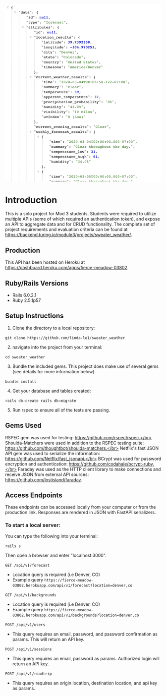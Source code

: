 
![](app/images/sweater_weather_json.png)
# Introduction
This is a solo project for Mod 3 students. Students were required to utilize multiple APIs (some of which required an authentication token), and expose an API to aggregate data and for CRUD functionality. The complete set of project requirements and evaluation criteria can be found at https://backend.turing.io/module3/projects/sweater_weather/.

## Production
This API has been hosted on Heroku at https://dashboard.heroku.com/apps/fierce-meadow-03802.

## Ruby/Rails Versions
- Rails 6.0.2.1
- Ruby 2.5.1p57

## Setup Instructions

1. Clone the directory to a local repository:

`git clone https://github.com/linda-le1/sweater_weather`

2. navigate into the project from your terminal:

`cd sweater_weather`

3. Bundle the included gems. This project does make use of several gems (see details for more information below).

`bundle install`

4. Get your database and tables created:

`rails db:create
rails db:migrate`

5. Run rspec to ensure all of the tests are passing.

## Gems Used

RSPEC gem was used for testing: https://github.com/rspec/rspec.</br>
Shoulda-Matchers were used in addition to the RSPEC testing suite: https://github.com/thoughtbot/shoulda-matchers.</br>
Netflix's fast JSON API gem was used to serialize the information: https://github.com/Netflix/fast_jsonapi.</br>
BCrypt was used for password encryption and authentication: https://github.com/codahale/bcrypt-ruby.</br>
Faraday was used as the HTTP client library to make connections and receive JSON from external API sources: https://github.com/lostisland/faraday. </br>

## Access Endpoints
These endpoints can be accessed locally from your computer or from the production link. Responses are rendered in JSON with FastAPI serializers.

### To start a local server:

You can type the following into your terminal:

`rails s`

Then open a browser and enter "localhost:3000".

`GET /api/v1/forecast`
- Location query is required (i.e Denver, CO)
- Example query
`https://fierce-meadow-03802.herokuapp.com/api/v1/forecast?location=denver,co`

`GET /api/v1/backgrounds`
- Location query is required (i.e Denver, CO)
- Example query
`https://fierce-meadow-03802.herokuapp.com/api/v1/backgrounds?location=denver,co`

`POST /api/v1/users`
- This query requires an email, password, and password confirmation as params. This will return an API key.

`POST /api/v1/sessions`
- This query requires an email, password as params. Authorized login will return an API key.

`POST /api/v1/roadtrip`
- This query requires an origin location, destination location, and api key as params.




